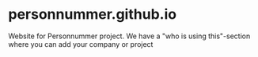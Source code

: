 # personnummer.github.io

Website for Personnummer project. We have a "who is using this"-section where you can add your company or project
